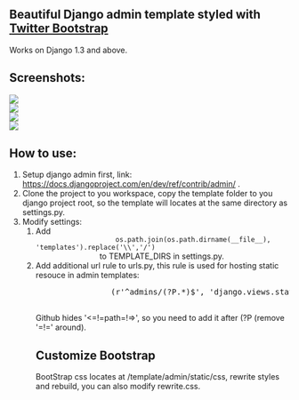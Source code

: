 <h2>Beautiful Django admin template styled with <a href="http://twitter.github.com/bootstrap/">Twitter Bootstrap</a></h2>

<div>Works on Django 1.3 and above.</div>

<h2>Screenshots:</h2>
<div >
    <img src="https://lh5.googleusercontent.com/-YPSx9j0czfg/T2v-QhxTbZI/AAAAAAAAABc/YLo_5nRp6Zo/s433/login.png" />
    <br />
    <img src="https://lh5.googleusercontent.com/-J5YFiMBq6Tc/T2v-PKx3TWI/AAAAAAAAABA/aJWHPIQ7c7s/s1063/home.png" />
    <br />
    <img src="https://lh4.googleusercontent.com/-CirIZtAqdRI/T2v-QI6ikWI/AAAAAAAAABQ/kQz1jEtXPuE/s394/list.png" />
    <br />
    <img src="https://lh4.googleusercontent.com/-ZqZb1Dj4tqc/T2v-PA3ioGI/AAAAAAAAABE/2h04vED09Sc/s543/change_password.png" />
</div>

<h2>How to use:</h2>

<ol>
    <li>Setup django admin first, link: <a href="https://docs.djangoproject.com/en/dev/ref/contrib/admin/">https://docs.djangoproject.com/en/dev/ref/contrib/admin/</a> .</li>
    <li>Clone the project to you workspace, copy the template folder to you django project root, so the template will locates at the same directory as settings.py. </li>
    <li>Modify settings:
        <ol>
            <li>Add 
                <code>
                    os.path.join(os.path.dirname(__file__), 'templates').replace('\\','/')
                </code>
                to TEMPLATE_DIRS in settings.py.
            </li>
            <li>
                Add additional url rule to urls.py, this rule is used for hosting static resouce in admin templates:
                <pre >
                (r'^admins/(?P<path>.*)$', 'django.views.static.serve', {'document_root': '/your_project_directory/project_name/project_folder/templates/admin/static', 'show_indexes': True}),
                </pre>
                Github hides '<=!=path=!=>', so you need to add it after (?P (remove '=!=' around).
            </li>
        <ol>
    </li>
</ol>

<h2>Customize Bootstrap</h2>

<div>BootStrap css locates at /template/admin/static/css, rewrite styles and rebuild, you can also modify rewrite.css.</div>

